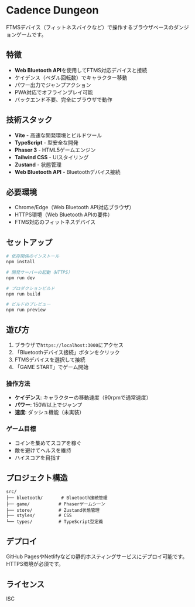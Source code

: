 # Cadence Dungeon

FTMSデバイス（フィットネスバイクなど）で操作するブラウザベースのダンジョンゲームです。

## 特徴

- **Web Bluetooth API**を使用してFTMS対応デバイスと接続
- ケイデンス（ペダル回転数）でキャラクター移動
- パワー出力でジャンプアクション
- PWA対応でオフラインプレイ可能
- バックエンド不要、完全にブラウザで動作

## 技術スタック

- **Vite** - 高速な開発環境とビルドツール
- **TypeScript** - 型安全な開発
- **Phaser 3** - HTML5ゲームエンジン
- **Tailwind CSS** - UIスタイリング
- **Zustand** - 状態管理
- **Web Bluetooth API** - Bluetoothデバイス接続

## 必要環境

- Chrome/Edge（Web Bluetooth API対応ブラウザ）
- HTTPS環境（Web Bluetooth APIの要件）
- FTMS対応のフィットネスデバイス

## セットアップ

```bash
# 依存関係のインストール
npm install

# 開発サーバーの起動（HTTPS）
npm run dev

# プロダクションビルド
npm run build

# ビルドのプレビュー
npm run preview
```

## 遊び方

1. ブラウザで`https://localhost:3000`にアクセス
2. 「Bluetoothデバイス接続」ボタンをクリック
3. FTMSデバイスを選択して接続
4. 「GAME START」でゲーム開始

### 操作方法

- **ケイデンス**: キャラクターの移動速度（90rpmで通常速度）
- **パワー**: 150W以上でジャンプ
- **速度**: ダッシュ機能（未実装）

### ゲーム目標

- コインを集めてスコアを稼ぐ
- 敵を避けてヘルスを維持
- ハイスコアを目指す

## プロジェクト構造

```
src/
├── bluetooth/       # Bluetooth接続管理
├── game/           # Phaserゲームシーン
├── store/          # Zustand状態管理
├── styles/         # CSS
└── types/          # TypeScript型定義
```

## デプロイ

GitHub PagesやNetlifyなどの静的ホスティングサービスにデプロイ可能です。
HTTPS環境が必須です。

## ライセンス

ISC